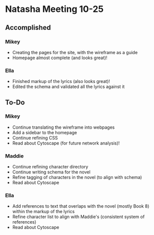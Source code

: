 # Natasha Meeting 10-25

## Accomplished

### Mikey
* Creating the pages for the site, with the wireframe as a guide
* Homepage almost complete (and looks great)! 

### Ella 
* Finished markup of the lyrics (also looks great)!
* Edited the schema and validated all the lyrics against it

## To-Do

### Mikey 
* Continue translating the wireframe into webpages
* Add a sidebar to the homepage 
* Continue refining CSS
* Read about Cytoscape (for future network analysis)!

### Maddie 
* Continue refining character directory
* Continue writing schema for the novel 
* Refine tagging of characters in the novel (to align with schema) 
* Read about Cytoscape 

### Ella 
* Add references to text that overlaps with the novel (mostly Book 8) within the markup of the lyrics 
* Refine character list to align with Maddie's (consistent system of references)
* Read about Cytoscape